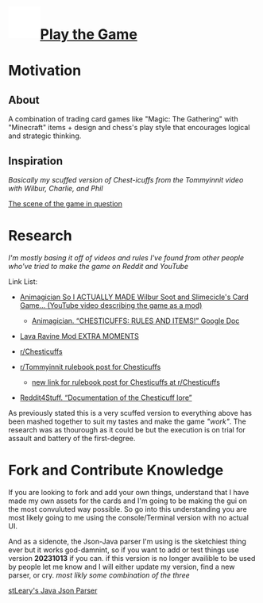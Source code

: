 <img align = "left" height = "64" src = "images/chesticuffs_logoW.png">

# [Play the Game](https://clackclock.github.io/chesticuffs/)

# Motivation

## About

A combination of trading card games like "Magic: The Gathering" with "Minecraft" items + design and chess's play style that encourages logical and strategic thinking.

## Inspiration

_Basically my scuffed version of Chest-icuffs from the Tommyinnit video with Wilbur, Charlie, and Phil_

[The scene of the game in question](https://www.youtube.com/watch?v=p8024_-Gfxo)

# Research
_I'm mostly basing it off of videos and rules I've found from other people who've tried to make the game on Reddit and YouTube_

Link List:

* [Animagician So I ACTUALLY MADE Wilbur Soot and Slimecicle's Card Game… (YouTube video describing the game as a mod)](https://www.youtube.com/watch?v=I2D_FEbNa-g&pp=ygULY2hlc3RpY3VmZnM%3D)

  * [Animagician. “CHESTICUFFS: RULES AND ITEMS!” Google Doc](https://www.docs.google.com/document/d/1IPHxHIT8X2cKtW0jEc83YDDyhTUpOar88DLp5gRjs1g/edit?usp=sharing)
  
* [Lava Ravine Mod EXTRA MOMENTS](https://www.youtube.com/watch?v=p8024_-Gfxo)

* [r/Chesticuffs](https://www.reddit.com/r/Chesticuffs/)

* [r/Tommyinnit rulebook post for Chesticuffs](https://www.reddit.com/r/tommyinnit/comments/lcj5jy/a_long_booklet_of_chesticuffs_rules_pictures/)

  * [new link for rulebook post for Chesticuffs at r/Chesticuffs](https://www.reddit.com/r/Chesticuffs/comments/lcgvi3/a_long_booklet_of_chesticuffs_rules_links_pictures/)

* [Reddit4Stuff. “Documentation of the Chesticuff lore”](https://docs.google.com/document/d/1FZjgIGtJDya8eL0SmxLfq2KKagiiVtjJJWZzWISQOkc/edit?usp=sharing)

As previously stated this is a very scuffed version to everything above has been mashed together to suit my tastes and make the game _"work"_. The research was as thourough as it could
be but the execution is on trial for assault and battery of the first-degree.

# Fork and Contribute Knowledge 

If you are looking to fork and add your own things, understand that I have made my own assets for the cards and I'm going to be making the gui on the most convuluted way possible. So go
into this understanding you are most likely going to me using the console/Terminal version with no actual UI.

And as a sidenote, the Json-Java parser I'm using is the sketchiest thing ever but it works god-damnint, so if you want to add or test things use  version **20231013** if you can. if this 
version is no longer availible to be used by people let me know and I will either update my version, find a new parser, or cry. _most likly some combination of the three_

[stLeary's Java Json Parser](https://github.com/stleary/JSON-java)
